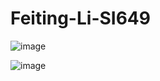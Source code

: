 # Feiting-Li-SI649
![image](https://github.com/user-attachments/assets/ffe6098d-d969-4653-a94e-e576bc1e0138)


![image](https://github.com/user-attachments/assets/ce553b5f-d3a3-4747-931c-6300664f947c)
